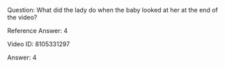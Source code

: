 Question: What did the lady do when the baby looked at her at the end of the video?

Reference Answer: 4

Video ID: 8105331297

Answer: 4

